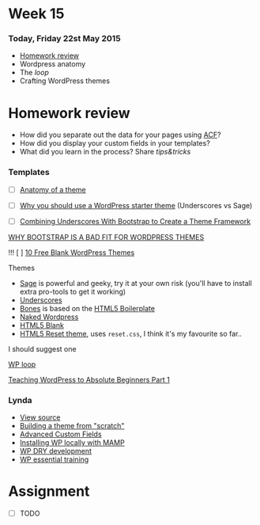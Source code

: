 # Week 15

### Today, Friday 22st May 2015

* [Homework review](#homework-review)
* Wordpress anatomy
* The *loop*
* Crafting WordPress themes


# Homework review

* How did you separate out the data for your pages using [ACF](https://wordpress.org/plugins/advanced-custom-fields/)?
* How did you display your custom fields in your templates?
* What did you learn in the process? Share *tips&tricks*







### Templates


- [ ] [Anatomy of a theme](https://make.wordpress.org/training/handbook/theme-school/anatomy-of-a-theme/)

- [ ] [Why you should use a WordPress starter theme](https://thethemefoundry.com/blog/wordpress-starter-theme/) (Underscores vs Sage)

- [ ] [Combining Underscores With Bootstrap to Create a Theme Framework](http://code.tutsplus.com/series/combining-underscores-with-bootstrap-to-create-a-theme-framework--cms-759)


[WHY BOOTSTRAP IS A BAD FIT FOR WORDPRESS THEMES](http://themeshaper.com/2014/08/19/why-bootstrap-is-a-bad-fit-for-wordpress-themes/)

!!! [ ] [10 Free Blank WordPress Themes](http://sixrevisions.com/wordpress/blank-wordpress-themes/)

Themes

* [Sage](https://roots.io/sage) is powerful and geeky, try it at your own risk (you'll have to install extra pro-tools to get it working)
* [Underscores](http://underscores.me/)
* [Bones](http://themble.com/bones/) is based on the [HTML5 Boilerplate](https://html5boilerplate.com/)
* [Naked Wordpress](https://github.com/andjosh/naked-wordpress)
* [HTML5 Blank](https://github.com/toddmotto/html5blank)
* [HTML5 Reset theme](https://github.com/matteomenapace/HTML5-Reset-WordPress-Theme), uses `reset.css`, I think it's my favourite so far..

I should suggest one






[WP loop](http://code.tutsplus.com/tutorials/a-beginners-guide-to-the-wordpress-loop--wp-20241)

[Teaching WordPress to Absolute Beginners Part 1](http://premium.wpmudev.org/blog/teaching-wordpress-to-absolute-beginners-part-1-the-build/?nlv=c&utm_expid=3606929-32.jVSGECWYSiWZJXI3ODEEGA.2)

### Lynda

* [View source](http://www.lynda.com/Web-Interactive-Projects-tutorials/View-Source/93388-2.html?srchtrk=index:1%0Alinktypeid:2%0Aq:wordpress%0Apage:2%0As:relevance%0Asa:true%0Aproducttypeid:2)
* [Building a theme from "scratch"](http://www.lynda.com/underscores-tutorials/WordPress-Building-Themes-from-Scratch-Using-Underscores/163092-2.html?srchtrk=index:1%0Alinktypeid:2%0Aq:wordpress%0Apage:2%0As:relevance%0Asa:true%0Aproducttypeid:2)
* [Advanced Custom Fields](http://www.lynda.com/WordPress-tutorials/WordPress-Plugins-Advanced-Custom-Fields/169877-2.html?srchtrk=index:1%0Alinktypeid:2%0Aq:wordpress%0Apage:1%0As:relevance%0Asa:true%0Aproducttypeid:2)
* [Installing WP locally with MAMP](http://www.lynda.com/WordPress-tutorials/Installing-Running-WordPress-MAMP/361682-2.html?srchtrk=index:1%0Alinktypeid:2%0Aq:wordpress%0Apage:1%0As:relevance%0Asa:true%0Aproducttypeid:2)
* [WP DRY development](http://www.lynda.com/WordPress-tutorials/WordPress-Developer-Tips-DRY-Development/174281-2.html?srchtrk=index:1%0Alinktypeid:2%0Aq:wordpress%0Apage:1%0As:relevance%0Asa:true%0Aproducttypeid:2)
* [WP essential training](http://www.lynda.com/WordPress-tutorials/WordPress-Essential-Training/154417-2.html?srchtrk=index:1%0Alinktypeid:2%0Aq:wordpress%0Apage:1%0As:relevance%0Asa:true%0Aproducttypeid:2)


# Assignment

- [ ] TODO